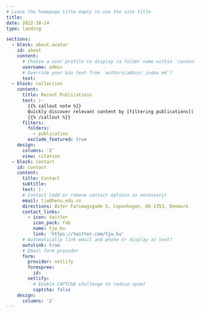 ```yaml
---
# Leave the homepage title empty to use the site title
title:
date: 2022-10-24
type: landing

sections:
  - block: about.avatar
    id: about
    content:
      # Choose a user profile to display (a folder name within `content/authors/`)
      username: admin
      # Override your bio text from `authors/admin/_index.md`?
      text:
  - block: collection
    content:
      title: Recent Publications
      text: |-
        {{% callout note %}}
        Quickly discover relevant content by [filtering publications](./publication/).
        {{% /callout %}}
      filters:
        folders:
          - publication
        exclude_featured: true
    design:
      columns: '2'
      view: citation
  - block: contact
    id: contact
    content:
      title: Contact
      subtitle:
      text: |-
      # Contact (add or remove contact options as necessary)
      email: tjw@henu.edu.cn
      directions: Øster Farimagsgade 5, Copenhagen, DK-1353, Denmark
      contact_links:
        - icon: twitter
          icon_pack: fab
          name: tjw_ku
          link: 'https://twitter.com/tjw_ku'
      # Automatically link email and phone or display as text?
      autolink: true
      # Email form provider
      form:
        provider: netlify
        formspree:
          id:
        netlify:
          # Enable CAPTCHA challenge to reduce spam?
          captcha: false
    design:
      columns: '2'
---
```

